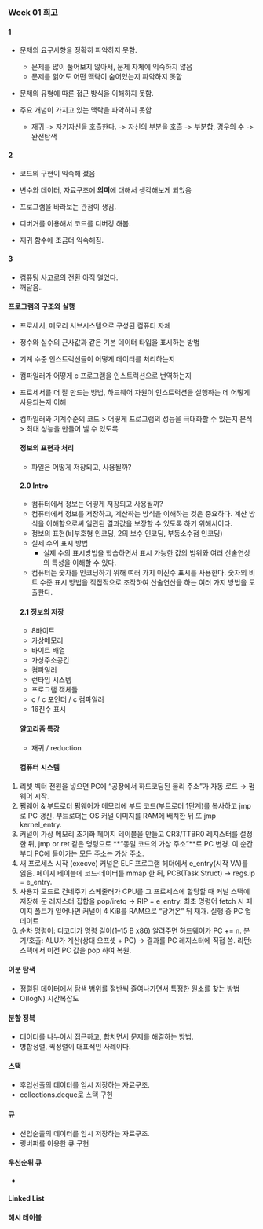 ### Week 01 회고

#### 1
- 문제의 요구사항을 정확히 파악하지 못함.
  - 문제를 많이 풀어보지 않아서, 문제 자체에 익숙하지 않음
  - 문제를 읽어도 어떤 맥락이 숨어있는지 파악하지 못함

- 문제의 유형에 따른 접근 방식을 이해하지 못함.
- 주요 개념이 가지고 있는 맥락을 파악하지 못함
  - 재귀 -> 자기자신을 호출한다. -> 자신의 부분을 호출 -> 부분합, 경우의 수 -> 완전탐색


#### 2
- 코드의 구현이 익숙해 졌음

- 변수와 데이터, 자료구조에 **의미**에 대해서 생각해보게 되었음
- 프로그램을 바라보는 관점이 생김.
- 디버거를 이용해서 코드를 디버깅 해봄.
- 재귀 함수에 조금더 익숙해짐.

#### 3
- 컴퓨팅 사고로의 전환 아직 멀었다.
- 깨달음..

#### 프로그램의 구조와 실행
- 프로세서, 메모리 서브시스템으로 구성된 컴퓨터 자체
- 정수와 실수의 근사값과 같은 기본 데이터 타입을 표시하는 방법
- 기계 수준 인스트럭션들이 어떻게 데이터를 처리하는지
- 컴파일러가 어떻게 c 프로그램을 인스트럭션으로 번역하는지
- 프로세서를 더 잘 만드는 방법, 하드웨어 자원이 인스트럭션을 실행하는 데 어떻게 사용되는지 이해
- 컴파일러와 기계수준의 코드 > 어떻게 프로그램의 성능을 극대화할 수 있는지 분석 > 최대 성능을 만들어 낼 수 있도록
  #### 정보의 표현과 처리
  - 파일은 어떻게 저장되고, 사용될까?

  #### 2.0 Intro
  - 컴퓨터에서 정보는 어떻게 저장되고 사용될까?
  - 컴퓨터에서 정보를 저장하고, 계산하는 방식을 이해하는 것은 중요하다. 계산 방식을 이해함으로써 일관된 결과값을 보장할 수 있도록 하기 위해서이다.
  - 정보의 표현(비부호형 인코딩, 2의 보수 인코딩, 부동소수점 인코딩)
  - 실제 수의 표시 방법
    - 실제 수의 표시방법을 학습하면서 표시 가능한 값의 범위와 여러 산술연상의 특성을 이해할 수 있다.
  - 컴퓨터는 숫자를 인코딩하기 위해 여러 가지 이진수 표시를 사용한다. 숫자의 비트 수준 표시 방법을 직접적으로 조작하여 산술연산을 하는 여러 가지 방법을 도출한다.

  #### 2.1 정보의 저장
  - 8바이트
  - 가상메모리
  - 바이트 배열
  - 가상주소공간
  - 컴파일러
  - 런타임 시스템
  - 프로그램 객체들
  - c / c 포인터 / c 컴파일러
  - 16진수 표시

  #### 알고리즘 특강
  - 재귀 / reduction

  #### 컴퓨터 시스템

1. 리셋 벡터
전원을 넣으면 PC에 “공장에서 하드코딩된 물리 주소”가 자동 로드 → 펌웨어 시작.
2. 펌웨어 & 부트로더
펌웨어가 메모리에 부트 코드(부트로더 1단계)를 복사하고 jmp 로 PC 갱신.
부트로더는 OS 커널 이미지를 RAM에 배치한 뒤 또 jmp kernel_entry.
3. 커널이 가상 메모리 초기화
페이지 테이블을 만들고 CR3/TTBR0 레지스터를 설정한 뒤,
jmp or ret 같은 명령으로 **“동일 코드의 가상 주소”**로 PC 변경.
이 순간부터 PC에 들어가는 모든 주소는 가상 주소.
4. 새 프로세스 시작 (execve)
커널은 ELF 프로그램 헤더에서 e_entry(시작 VA)를 읽음.
페이지 테이블에 코드·데이터를 mmap 한 뒤,
PCB(Task Struct) → regs.ip = e_entry.
5. 사용자 모드로 건네주기
스케줄러가 CPU를 그 프로세스에 할당할 때
커널 스택에 저장해 둔 레지스터 집합을 pop/iretq → RIP = e_entry.
최초 명령어 fetch 시 페이지 폴트가 일어나면 커널이 4 KiB를 RAM으로 “당겨온” 뒤 재개.
실행 중 PC 업데이트
6. 순차 명령어: 디코더가 명령 길이(1–15 B x86) 알려주면 하드웨어가 PC += n.
분기/호출: ALU가 계산(상대 오프셋 + PC) → 결과를 PC 레지스터에 직접 씀.
리턴: 스택에서 이전 PC 값을 pop 하여 복원.

#### 이분 탐색
- 정렬된 데이터에서 탐색 범위를 절반씩 줄여나가면서 특정한 원소를 찾는 방법
- O(logN) 시간복잡도

#### 분할 정복
- 데이터를 나누어서 접근하고, 합치면서 문제를 해결하는 방법.
- 병합정렬, 퀵정렬이 대표적인 사례이다.

#### 스택
- 후입선출의 데이터를 임시 저장하는 자료구조.
- collections.deque로 스택 구현

#### 큐
- 선입순출의 데이터를 임시 저장하는 자료구조.
- 링버퍼를 이용한 큐 구현

#### 우선순위 큐
-

#### Linked List

#### 해시 테이블
